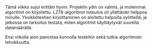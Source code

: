 Tämä viikko sujui erittäin hyvin. Projektin ydin on valmis, ja molemmat algoritmit on kirjoitettu. LZ78-algoritmin 
toteutus oli yllättävän helppoa minulle. Yksikkötestien kirjoittaminen on aloitettu helpoilla syötteillä, ja jatkossa on 
tarkoitus testata, miten algoritmit käyttäytyvät suurella datamäärällä.

Ensi viikolla aion panostaa kunnolla testeihin sekä tutkia algoritmien tehokkuutta.
